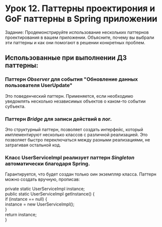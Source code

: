 # Урок 12. Паттерны проектирония и GoF паттерны в Spring приложении
Задание: 
Продемонстрируйте использование нескольких паттернов проектирования в вашем приложении. Объясните, почему вы выбрали эти паттерны и как они помогают в решении конкретных проблем.

## Использованные при выполнении ДЗ паттерны:
### Паттерн *Observer* для события "Обновление данных пользователя UserUpdate"
Это поведенческий паттерн. Применяется, если необходимо уведомлять несколько независимых объектов о каком-то событии субъекта.

### Паттерн *Bridge* для записи действий в лог.
Это структурный паттерн, позволяет создать интерфейс, который имплементируют несколько классов с различной реализацией. Это позволяет быстро переключаться между разными реализациями, не затрагивая остальной код.

### Класс UserServiceImpl реализует паттерн *Singleton* автоматически благодаря Spring. 
Гарантируется, что будет создан только оин экземпляр класса. 
Паттерн можно создать вручную, прописав:

private static UserServiceImpl instance;\
public static UserServiceImpl getInstance() {\
if (instance == null) {\
instance = new UserServiceImpl();\
}\
return instance;\
}